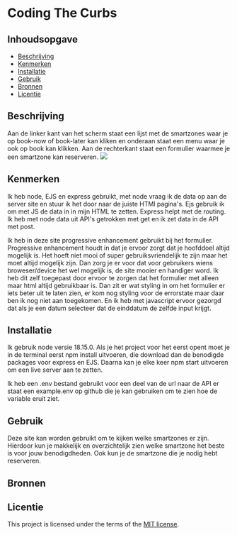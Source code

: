 # Coding The Curbs
<!-- Geef je project een titel en schrijf in één zin wat het is -->

## Inhoudsopgave

  * [Beschrijving](#beschrijving)
  * [Kenmerken](#kenmerken)
  * [Installatie](#installatie)
  * [Gebruik](#gebruik)
  * [Bronnen](#bronnen)
  * [Licentie](#licentie)

## Beschrijving
<!-- In de Beschrijving staat hoe je project er uit ziet, hoe het werkt en wat je er mee kan. -->
Aan de linker kant van het scherm staat een lijst met de smartzones waar je op book-now of book-later kan kliken en onderaan staat een menu waar je ook op book kan klikken. Aan de rechterkant staat een formulier waarmee je een smartzone kan reserveren.
<img src="https://user-images.githubusercontent.com/112855711/230025716-d8feb614-9077-4a6f-9b18-cb507575711a.png">

<!-- Voeg een mooie poster visual toe 📸 -->
<!-- Voeg een link toe naar Github Pages 🌐-->

## Kenmerken
<!-- Bij Kenmerken staat welke technieken zijn gebruikt en hoe. Wat is de HTML structuur? Wat zijn de belangrijkste dingen in CSS? Wat is er met Javascript gedaan en hoe? Misschien heb je een framwork of library gebruikt? -->
Ik heb node, EJS en express gebruikt, met node vraag ik de data op aan de server site en stuur ik het door naar de juiste HTMl pagina's. Ejs gebruik ik om met JS de data in in mijn HTML te zetten. Express helpt met de routing.
Ik heb met node data uit API's getrokken met get en ik zet data in de API met post. 

Ik heb in deze site progressive enhancement gebruikt bij het formulier. Progressive enhancement houdt in dat je ervoor zorgt dat je hoofddoel altijd mogelijk is. Het hoeft niet mooi of super gebruiksvriendelijk te zijn maar het moet altijd mogelijk zijn. Dan zorg je er voor dat voor gebruikers wiens broweser/device het wel mogelijk is, de site mooier en handiger word. Ik heb dit zelf toegepast door ervoor te zorgen dat het formulier met alleen maar html altijd gebruikbaar is. Dan zit er wat styling in om het formulier er iets beter uit te laten zien, er kom nog styling voor de errorstate maar daar ben ik nog niet aan toegekomen. En ik heb met javascript ervoor gezorgd dat als je een datum selecteer dat de einddatum de zelfde input krijgt.

## Installatie
Ik gebruik node versie 18.15.0. Als je het project voor het eerst opent moet je in de terminal eerst npm install uitvoeren, die download dan de benodigde packages voor express en EJS. Daarna kan je elke keer npm start uitvoeren om een live server aan te zetten.

Ik heb een .env bestand gebruikt voor een deel van de url naar de API er staat een example.env op github die je kan gebruiken om te zien hoe de variable eruit ziet.

## Gebruik

Deze site kan worden gebruikt om te kijken welke smartzones er zijn. Hierdoor kun je makkelijk en overzichtelijk zien welke smartzone het beste is voor jouw benodigdheden. Ook kun je de smartzone die je nodig hebt reserveren.

## Bronnen

## Licentie

This project is licensed under the terms of the [MIT license](./LICENSE).
